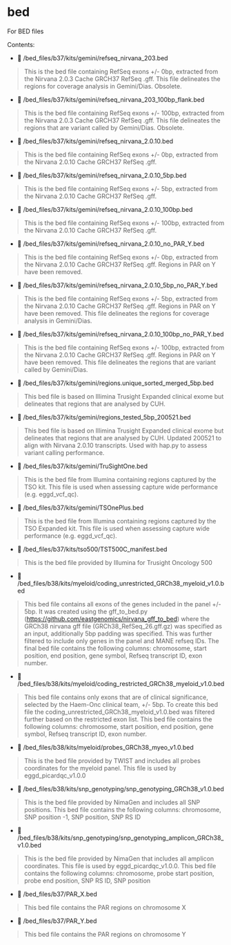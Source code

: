 # bed

For BED files

Contents:


* :sleeping_bed: /bed_files/b37/kits/gemini/refseq_nirvana_203.bed
> This is the bed file containing RefSeq exons +/- 0bp, extracted from the Nirvana 2.0.3 Cache GRCH37 RefSeq .gff. This file delineates the regions for coverage analysis in Gemini/Dias. Obsolete.
* :sleeping_bed: /bed_files/b37/kits/gemini/refseq_nirvana_203_100bp_flank.bed
> This is the bed file containing RefSeq exons +/- 100bp, extracted from the Nirvana 2.0.3 Cache GRCH37 RefSeq .gff. This file delineates the regions that are variant called by Gemini/Dias. Obsolete.

* :sleeping_bed: /bed_files/b37/kits/gemini/refseq_nirvana_2.0.10.bed
> This is the bed file containing RefSeq exons +/- 0bp, extracted from the Nirvana 2.0.10 Cache GRCH37 RefSeq .gff.
* :sleeping_bed: /bed_files/b37/kits/gemini/refseq_nirvana_2.0.10_5bp.bed
> This is the bed file containing RefSeq exons +/- 5bp, extracted from the Nirvana 2.0.10 Cache GRCH37 RefSeq .gff.
* :sleeping_bed: /bed_files/b37/kits/gemini/refseq_nirvana_2.0.10_100bp.bed
> This is the bed file containing RefSeq exons +/- 100bp, extracted from the Nirvana 2.0.10 Cache GRCH37 RefSeq .gff.

* :sleeping_bed: /bed_files/b37/kits/gemini/refseq_nirvana_2.0.10_no_PAR_Y.bed
> This is the bed file containing RefSeq exons +/- 0bp, extracted from the Nirvana 2.0.10 Cache GRCH37 RefSeq .gff. Regions in PAR on Y have been removed.
* :sleeping_bed: /bed_files/b37/kits/gemini/refseq_nirvana_2.0.10_5bp_no_PAR_Y.bed
> This is the bed file containing RefSeq exons +/- 5bp, extracted from the Nirvana 2.0.10 Cache GRCH37 RefSeq .gff. Regions in PAR on Y have been removed. This file delineates the regions for coverage analysis in Gemini/Dias.
* :sleeping_bed: /bed_files/b37/kits/gemini/refseq_nirvana_2.0.10_100bp_no_PAR_Y.bed
> This is the bed file containing RefSeq exons +/- 100bp, extracted from the Nirvana 2.0.10 Cache GRCH37 RefSeq .gff. Regions in PAR on Y have been removed. This file delineates the regions that are variant called by Gemini/Dias.

* :sleeping_bed: /bed_files/b37/kits/gemini/regions.unique_sorted_merged_5bp.bed
> This bed file is based on Illimina Trusight Expanded clinical exome but delineates that regions that are analysed by CUH.
* :sleeping_bed: /bed_files/b37/kits/gemini/regions_tested_5bp_200521.bed
> This bed file is based on Illimina Trusight Expanded clinical exome but delineates that regions that are analysed by CUH. Updated 200521 to align with Nirvana 2.0.10 transcripts. Used with hap.py to assess variant calling performance.

* :sleeping_bed: /bed_files/b37/kits/gemini/TruSightOne.bed
> This is the bed file from Illumina containing regions captured by the TSO kit. This file is used when assessing capture wide performance (e.g. eggd_vcf_qc).
* :sleeping_bed: /bed_files/b37/kits/gemini/TSOnePlus.bed
> This is the bed file from Illumina containing regions captured by the TSO Expanded kit. This file is used when assessing capture wide performance (e.g. eggd_vcf_qc).

* :sleeping_bed: /bed_files/b37/kits/tso500/TST500C_manifest.bed
> This is the bed file provided by Illumina for Trusight Oncology 500

* :sleeping_bed: /bed_files/b38/kits/myeloid/coding_unrestricted_GRCh38_myeloid_v1.0.bed
> This bed file contains all exons of the genes included in the panel +/- 5bp. It was created using the gff_to_bed.py (https://github.com/eastgenomics/nirvana_gff_to_bed) where the GRCh38 nirvana gff file (GRCh38_RefSeq_26.gff.gz) was specified as an input, additionally 5bp padding was specified. This was further filtered to include only genes in the panel and MANE refseq IDs. The final bed file contains the following columns: chromosome, start position, end position, gene symbol, Refseq transcript ID, exon number. 
* :sleeping_bed: /bed_files/b38/kits/myeloid/coding_restricted_GRCh38_myeloid_v1.0.bed
> This bed file contains only exons that are of clinical significance, selected by the Haem-Onc clinical team, +/- 5bp. To create this bed file the coding_unrestricted_GRCh38_myeloid_v1.0.bed was filtered further based on the restricted exon list. This bed file contains the following columns: chromosome, start position, end position, gene symbol, Refseq transcript ID, exon number.
* :sleeping_bed: /bed_files/b38/kits/myeloid/probes_GRCh38_myeo_v1.0.bed
> This is the bed file provided by TWIST and includes all probes coordinates for the myeloid panel. This file is used by eggd_picardqc_v1.0.0 

* :sleeping_bed: /bed_files/b38/kits/snp_genotyping/snp_genotyping_GRCh38_v1.0.bed
> This is the bed file provided by NimaGen and includes all SNP positions. This bed file contains the following columns: chromosome, SNP position -1, SNP position, SNP RS ID
* :sleeping_bed: /bed_files/b38/kits/snp_genotyping/snp_genotyping_amplicon_GRCh38_v1.0.bed
> This is the bed file provided by NimaGen that includes all amplicon coordinates. This file is used by eggd_picardqc_v1.0.0. This bed file contains the following columns: chromosome, probe start position, probe end position, SNP RS ID, SNP position

* :sleeping_bed: /bed_files/b37/PAR_X.bed
> This bed file contains the PAR regions on chromosome X
* :sleeping_bed: /bed_files/b37/PAR_Y.bed
> This bed file contains the PAR regions on chromosome Y
